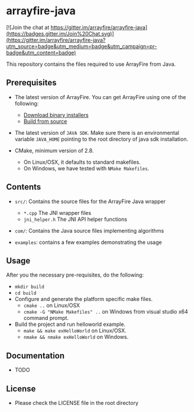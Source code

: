 arrayfire-java
==============

[![Join the chat at https://gitter.im/arrayfire/arrayfire-java](https://badges.gitter.im/Join%20Chat.svg)](https://gitter.im/arrayfire/arrayfire-java?utm_source=badge&utm_medium=badge&utm_campaign=pr-badge&utm_content=badge)

This repository contains the files required to use ArrayFire from Java.

Prerequisites
---------------

- The latest version of ArrayFire. You can get ArrayFire using one of the following:
    - [Download binary installers](http://www.arrayfire.com/download)
    - [Build from source](https://github.com/arrayfire/arrayfire)

- The latest version of `JAVA SDK`. Make sure there is an environmental variable `JAVA_HOME` pointing to the root directory of java sdk installation.

- CMake, minimum version of 2.8.
	- On Linux/OSX, it defaults to standard makefiles.
	- On Windows, we have tested with `NMake Makefiles`.

Contents
---------------

- `src/`: Contains the source files for the ArrayFire Java wrapper
    - `*.cpp` The JNI wrapper files
    - `jni_helper.h` The JNI API helper functions

- `com/`: Contains the Java source files implementing algorithms

- `examples`: contains a few examples demonstrating the usage

Usage
----------------

After you the necessary pre-requisites, do the following:

- `mkdir build`
- `cd build`
- Configure and generate the platform specific make files.
	- `cmake ..` on Linux/OSX
	- `cmake -G "NMake Makefiles" ..` on Windows from visual studio x64 command prompt.
- Build the project and run helloworld example.
	- `make && make exHelloWorld` on Linux/OSX.
	- `nmake && nmake exHelloWorld` on Windows.

Documentation
---------------
- TODO

License
---------------

- Please check the LICENSE file in the root directory
